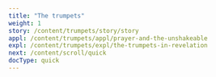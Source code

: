 ```yaml
---
title: "The trumpets"
weight: 1
story: /content/trumpets/story/story
appl: /content/trumpets/appl/prayer-and-the-unshakeable
expl: /content/trumpets/expl/the-trumpets-in-revelation
next: /content/scroll/quick
docType: quick
---
```

